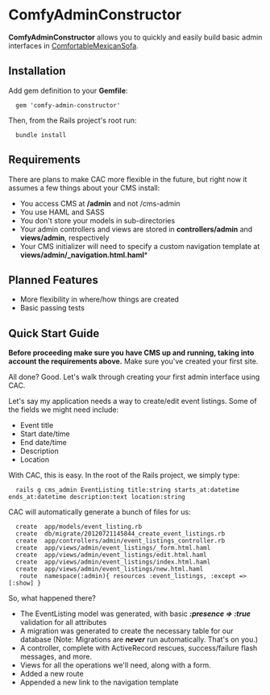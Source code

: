 # ComfyAdminConstructor

**ComfyAdminConstructor** allows you to quickly and easily build basic admin interfaces in [ComfortableMexicanSofa](https://github.com/comfy/comfortable-mexican-sofa).

Installation
------------

Add gem definition to your **Gemfile**:

      gem 'comfy-admin-constructor'

Then, from the Rails project's root run:

      bundle install

Requirements
------------

There are plans to make CAC more flexible in the future, but right now it assumes a few things about your CMS install:

* You access CMS at **/admin** and not /cms-admin
* You use HAML and SASS
* You don't store your models in sub-directories
* Your admin controllers and views are stored in **controllers/admin** and **views/admin**, respectively
* Your CMS initializer will need to specify a custom navigation template at **views/admin/_navigation.html.haml***

Planned Features
----------------

* More flexibility in where/how things are created
* Basic passing tests

Quick Start Guide
-----------------

**Before proceeding make sure you have CMS up and running, taking into account the requirements above.** Make sure you've created your first site.

All done? Good. Let's walk through creating your first admin interface using CAC.

Let's say my application needs a way to create/edit event listings. Some of the fields we might need include:

* Event title
* Start date/time
* End date/time
* Description
* Location

With CAC, this is easy. In the root of the Rails project, we simply type:

      rails g cms_admin EventListing title:string starts_at:datetime ends_at:datetime description:text location:string

CAC will automatically generate a bunch of files for us:

      create  app/models/event_listing.rb
      create  db/migrate/20120721145844_create_event_listings.rb
      create  app/controllers/admin/event_listings_controller.rb
      create  app/views/admin/event_listings/_form.html.haml
      create  app/views/admin/event_listings/edit.html.haml
      create  app/views/admin/event_listings/index.html.haml
      create  app/views/admin/event_listings/new.html.haml
       route  namespace(:admin){ resources :event_listings, :except => [:show] }

So, what happened there?

* The EventListing model was generated, with basic ***:presence => :true*** validation for all attributes
* A migration was generated to create the necessary table for our database (Note: Migrations are ***never*** run automatically. That's on you.)
* A controller, complete with ActiveRecord rescues, success/failure flash messages, and more.
* Views for all the operations we'll need, along with a form.
* Added a new route
* Appended a new link to the navigation template